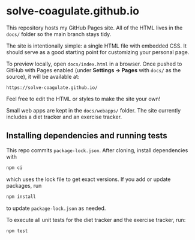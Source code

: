 # solve-coagulate.github.io

This repository hosts my GitHub Pages site. All of the HTML lives in the `docs/` folder so the main branch stays tidy.

The site is intentionally simple: a single HTML file with embedded CSS. It should serve as a good starting point for customizing your personal page.

To preview locally, open `docs/index.html` in a browser. Once pushed to GitHub with Pages enabled (under **Settings → Pages** with `docs/` as the source), it will be available at:

```
https://solve-coagulate.github.io/
```

Feel free to edit the HTML or styles to make the site your own!

Small web apps are kept in the `docs/webapps/` folder. The site currently includes a diet tracker and an exercise tracker.

## Installing dependencies and running tests

This repo commits `package-lock.json`. After cloning, install dependencies with

```bash
npm ci
```

which uses the lock file to get exact versions. If you add or update packages,
run

```bash
npm install
```

to update `package-lock.json` as needed.

To execute all unit tests for the diet tracker and the exercise tracker, run:

```bash
npm test
```
